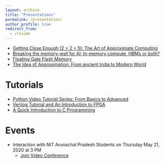 ```yaml
---
layout: archive
title: "Presentations"
permalink: /presentation/
author_profile: true
redirect_from:
  - /resume
---
```

* <a href="https://github.com/ConstantNIT/kailashprasad/blob/master/_pages/Getting Close Enough (2 + 2 = 5): The Art of Approximate Computing.pdf" target="_blank">Getting Close Enough (2 + 2 = 5): The Art of Approximate Computing</a>
* <a href="https://github.com/ConstantNIT/kailashprasad/blob/master/_pages/IMC_HBM.pdf" target="_blank">Breaking the memory-wall for AI:  In-memory compute, HBMs or both?</a>
* <a href="https://github.com/ConstantNIT/kailashprasad/blob/master/_pages/Fabrication.pdf" target="_blank">Floating Gate Flash Memory</a>
* <a href="https://github.com/ConstantNIT/kailashprasad/blob/master/_pages/ApproximateComputing.pdf" target="_blank">The Idea of Approximation: From ancient India to Modern World</a>



# Tutorials
* <a href="https://github.com/bootloader-kp/python-tutorial" target="_blank">Python Video Tutorial Series: From Basics to Advanced</a>
* <a href="https://github.com/ConstantNIT/kailashprasad/blob/master/_pages/VerilogTutorial.pdf" target="_blank">Verilog Tutorial and An Introduction to FPGA</a>
* <a href="https://github.com/ConstantNIT/kailashprasad/blob/master/_pages/C_Programming.pdf" target="_blank">A Quick Introduction to C Programming</a>

# Events
* Interaction with NIT Arunachal Pradesh Students on Thursday May 21, 2020 at 3 PM
  * <a href="https://meet.google.com/egr-gjrd-hms" target="_blank">Join Video Conference</a> 

